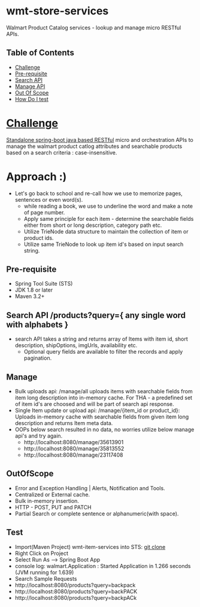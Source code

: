 # wmt-store-services
Walmart Product Catalog services - lookup and manage micro RESTful APIs.
## Table of Contents

- [Challenge](#Challenge)
- [Pre-requisite](#Pre-requisite)
- [Search API](#Search)
- [Manage API](#Manage)
- [Out Of Scope](#OutOfScope)
- [How Do I test](#Test)

# [Challenge](https://gist.github.com/daniyalzade/8e32cd266aebd6d2ce35)

[Standalone spring-boot java based RESTful](https://spring.io/guides/gs/rest-service/) micro and orchestration APIs to manage the walmart product catlog attributes and searchable products based on a search criteria : case-insensitive.

# Approach :)
- Let's go back to school and re-call how we use to memorize pages, sentences or even word(s).
  - while reading a book, we use to underline the word and make a note of page number.
  - Apply same principle for each item - determine the searchable fields either from short or long description, category path etc.
  - Utilize TrieNode data structure to maintain the collection of item or product ids.
  - Utilize same TrieNode to look up item id's based on input search string.

## Pre-requisite
* Spring Tool Suite (STS)
* JDK 1.8 or later
* Maven 3.2+

## Search API /products?query={ any single word with alphabets }
- search API takes a string and returns array of Items with item id, short description, shipOptions, imgUrls, availability etc. 
  - Optional query fields are available to filter the records and apply pagination.
  

## Manage 
- Bulk uploads api: /manage/all uploads items with searchable fields from item long description into in-memory cache. For THA - a predefined set of item id's are choosed and will be part of search api response. 
- Single Item update or upload api: /manage/{item_id or product_id}: Uploads in-memory cache with searchable fields from given item long description and returns Item meta data.
- OOPs below search resulted in no data, no worries utilize below manage api's and try again.
  - http://localhost:8080/manage/35613901
  - http://localhost:8080/manage/35813552
  - http://localhost:8080/manage/23117408

## OutOfScope
- Error and Exception Handling | Alerts, Notification and Tools.
- Centralized or External cache.
- Bulk in-memory insertion.
- HTTP - POST, PUT and PATCH
- Partial Search or complete sentence or alphanumeric(with space).

## Test
* Import(Maven Project) wmt-item-services into STS: [git clone](https://github.com/tgoraknath/wmt-store-services.git)
* Right Click on Project
* Select Run As --> Spring Boot App
* console log: walmart.Application : Started Application in 1.266 seconds (JVM running for 1.639)
* Search Sample Requests
* http://localhost:8080/products?query=backpack
* http://localhost:8080/products?query=backPACK
* http://localhost:8080/products?query=backpACk
